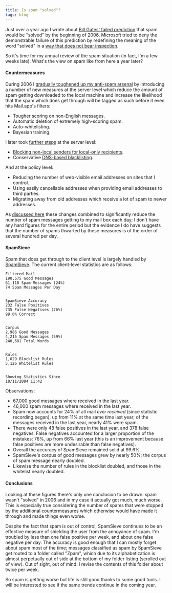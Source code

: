 ```yaml
---
title: Is spam "solved"?
tags: blog
---
```


Just over a year ago I wrote about [Bill Gates' failed prediction](http://www.wincent.com/a/about/wincent/weblog/archives/2006/01/spam_to_be_elim.php) that spam would be "solved" by the beginning of 2006. Microsoft tried to deny the demonstrable failure of this prediction by redefining the meaning of the word "solved" in a [way that does not bear inspection](http://www.wincent.com/a/about/wincent/weblog/archives/2006/01/spam_will_be_so.php).

So it's time for my annual review of the spam situation (in fact, I'm a few weeks late). What's the view on spam like from here a year later?





#### Countermeasures

During 2006 I [gradually toughened up my anti-spam arsenal](http://www.wincent.com/a/knowledge-base/archives/2006/06/clamping_down_o.php) by introducing a number of new measures at the server level which reduce the amount of spam getting downloaded to the local machine and increase the likelihood that the spam which does get through will be tagged as such before it even hits Mail.app's filters:

-   Tougher scoring on non-English messages.
-   Automatic deletion of extremely high-scoring spam.
-   Auto-whitelisting.
-   Bayesian training.

I later took [further steps](http://www.wincent.com/knowledge-base/Combatting_spam) at the server level:

-   [Blocking non-local senders for local-only recipients](http://www.wincent.com/knowledge-base/Blocking_non-local_senders_for_local-only_recipients).
-   Conservative [DNS-based blacklisting](http://www.wincent.com/knowledge-base/DNS-based_blacklisting).

And at the policy level:

-   Reducing the number of web-visible email addresses on sites that I control.
-   Using easily cancellable addresses when providing email addresses to third parties.
-   Migrating away from old addresses which receive a lot of spam to newer addresses.

As [discussed here](http://www.wincent.com/knowledge-base/Combatting_spam) these changes combined to significantly reduce the number of spam messages getting to my mail box each day; I don't have any hard figures for the entire period but the evidence I do have suggests that the number of spams thwarted by these measures is of the order of several hundred per day.

#### SpamSieve

Spam that does get through to the client level is largely handled by [SpamSieve](http://www.wincent.com/a/about/wincent/weblog/archives/2005/11/spamsieve_one_y.php). The current client-level statistics are as follows:

    Filtered Mail
    190,575 Good Messages
    61,118 Spam Messages (24%)
    74 Spam Messages Per Day


    SpamSieve Accuracy
    232 False Positives
    735 False Negatives (76%)
    99.6% Correct


    Corpus
    2,986 Good Messages
    4,215 Spam Messages (59%)
    240,681 Total Words


    Rules
    1,029 Blocklist Rules
    5,126 Whitelist Rules


    Showing Statistics Since
    10/11/2004 11:42

Observations:

-   67,000 good messages where received in the last year.
-   46,000 spam messages where received in the last year.
-   Spam now accounts for 24% of all mail *ever received* (since statistic recording began), up from 11% at the same time last year; of the messages received in the last year, nearly 41% were spam.
-   There were only 48 false positives in the last year, and 378 false negatives. False negatives accounted for a larger proportion of the mistakes: 76%, up from 66% last year (this is an improvement because false positives are more undesirable than false negatives).
-   Overall the accuracy of SpamSieve remained solid at 99.6%.
-   SpamSieve's corpus of good messages grew by nearly 50%; the corpus of spam message nearly doubled.
-   Likewise the number of rules in the blocklist doubled, and those in the whitelist nearly doubled.

#### Conclusions

Looking at these figures there's only one conclusion to be drawn: spam wasn't "solved" in 2006 and in my case it actually got much, much worse. This is especially true considering the number of spams that were stopped by the additional countermeasures which otherwise would have made it through and made things even worse.

Despite the fact that spam is out of control, SpamSieve continues to be an effective measure of shielding the user from the annoyance of spam. I'm troubled by less than one false positive per week, and about one false negative per day. The accuracy is good enough that I can mostly forget about spam most of the time; messages classified as spam by SpamSieve get routed to a folder called "Zpam", which due to its alphabetization is almost perpetually out of side at the bottom of my folder listing (scrolled out of view). Out of sight, out of mind. I revise the contents of this folder about twice per week.

So spam is getting worse but life is still good thanks to some good tools. I will be interested to see if the same trends continue in the coming year.
